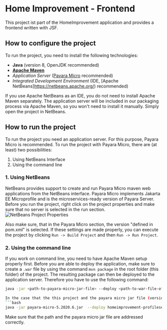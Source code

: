 # Home Improvement - Frontend
This project ist part of the HomeImprovement application and provides a frontend written with JSF.

## How to configure the project
To run the project, you need to install the following technologies:
- **Java** (version 8, OpenJDK recommended)
- **[Apache Maven](https://maven.apache.org/)**
- *Application Server* ([Payara Micro](https://www.payara.fish/products/payara-platform-community/) recommended)
- *Integrated Development Environment* (IDE, [Apache NetBeans]https://netbeans.apache.org/) recommended)

If you use Apache NetBeans as an IDE, you do not need to install Apache Maven separately. The application server will be included in our packaging process via Apache Maven, so you won't need to install it manually. Simply open the project in NetBeans.

## How to run the project
To run the project you need an application server. For this purpose, Payara Micro is recommended. To run the project with Payara Micro, there are (at least) two possibilities:
1. Using NetBeans Interface
2. Using the command line

### 1. Using NetBeans
NetBeans provides support to create and run Payara Micro maven web applications from the NetBeans interface. Payara Micro implements Jakarta EE Microprofile and is the microservices-ready version of Payara Server. Before you run the project, right click on the project properties and make sure that no server is selected in the run section. 
![NetBeans Project Properties](/images/netbeans_runconfig.png)

Also make sure, that in the Payara Micro section, the version "defined in pom.xml" is selected. If these settings are made properly, you can execute the project by clicking ```Run -> Build Project``` and then ```Run -> Run Project```.

### 2. Using the command line
If you work on command line, you need to have Apache Maven setup properly first. Before you are able to deploy the application, make sure to create a `.war` file by using the command `mvn package` in the root folder (this folder) of the project. The resulting package can then be deployed to the application server. 
Therefore you have to use the following command: 
```bash
java -jar <path-to-payara-micro-jar-file> --deploy <path-to-war-file-of-project>```
 
In the case that the this project and the payara micro jar file (version 5.2020.6 or later) are in the same folder you can deploy the application with the following command: 
```bash
java -jar payara-micro-5.2020.6.jar  --deploy homeimprovement-profileservice/target/profileservice.war
```

Make sure that the path and the payara micro jar file are addressed correctly.
